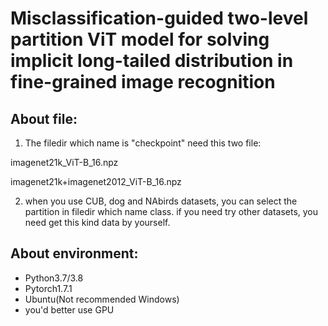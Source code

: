 # Misclassification-guided two-level partition ViT model for solving implicit long-tailed distribution in fine-grained image recognition



## About file:

1. The filedir which name is "checkpoint" need this two file:

imagenet21k_ViT-B_16.npz

imagenet21k+imagenet2012_ViT-B_16.npz



2. when you use CUB, dog and NAbirds datasets, you can select the partition in filedir which name class. if you need try other datasets, you need get this kind data by yourself.

   

## About environment:

- Python3.7/3.8
- Pytorch1.7.1
- Ubuntu(Not recommended Windows)
- you'd better use GPU
